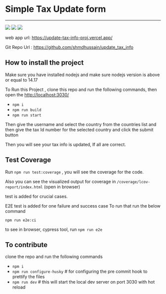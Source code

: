 # Simple Tax Update form
---

![](https://github.com/shmdhussain/update_tax_info/workflows/unit%20test/badge.svg)    ![](https://github.com/shmdhussain/update_tax_info/workflows/E2E/badge.svg)    ![](https://github.com/shmdhussain/update_tax_info/workflows/build/badge.svg)

web app url: https://update-tax-info-proj.vercel.app/

Git Repo Url : <https://github.com/shmdhussain/update_tax_info>


## How to install the project

Make sure you have installed nodejs and make sure nodejs version is above or equal to 14.17


To Run this Project , clone this repo and run the following commands, then open the <http://localhost:3030/>

+   `npm i`
+   `npm run build`
+   `npm run start`

Then give the username and select the country from the countries list and then give the tax Id number for the selected country and click the submit button

Then you will see your tax info is updated, If all are correct.


## Test Coverage

Run `npm run test:coverage` , you will see the coverage for the code.

Also you can see the visualized output for coverage in `/coverage/lcov-report/index.html` (open in browser)

test is added for crucial cases.

E2E test is added for one failure and success case
To run that run the below command

`npm run e2e:ci`

to see in browser, cypress tool, run `npm run e2e`



## To contribute

clone the repo and run the following commands

+   `npm i`
+   `npm run configure-husky` # for configuring the pre commit hook to prettify the files
+   `npm run dev` # this will start the local dev server on port 3030 with hot reload
